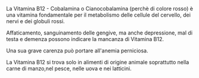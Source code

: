 La Vitamina B12 - Cobalamina o Cianocobalamina (perchè di colore rosso) è una vitamina fondamentale per il metabolismo delle cellule del cervello, dei
nervi e dei globuli rossi.

Affaticamento, sanguinamento delle gengive, ma anche depressione, mal di testa e demenza possono indicare la mancanza di Vitamina B12.

Una sua grave carenza può portare all'anemia perniciosa.

La Vitamina B12 si trova solo in alimenti di origine animale soprattutto nella carne di manzo,nel pesce, nelle uova e nei latticini.
